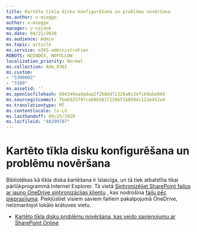 ```yaml
---
title: Kartēto tīkla disku konfigurēšana un problēmu novēršana
ms.author: v-miegge
author: v-miegge
manager: v-cojank
ms.date: 04/21/2020
ms.audience: Admin
ms.topic: article
ms.service: o365-administration
ROBOTS: NOINDEX, NOFOLLOW
localization_priority: Normal
ms.collection: Adm_O365
ms.custom:
- "5300002"
- "3180"
ms.assetid: ''
ms.openlocfilehash: 604340aadadaa2f268dd72320a8c5efcb9abe984
ms.sourcegitcommit: fbe6925797cab0b38172386f1b059dc122e452a4
ms.translationtype: MT
ms.contentlocale: lv-LV
ms.lasthandoff: 09/25/2020
ms.locfileid: "48299787"
---
```

# <a name="how-to-configure-and-troubleshoot-mapped-network-drives"></a>Kartēto tīkla disku konfigurēšana un problēmu novēršana

Bibliotēkas kā tīkla diska kartēšana ir īslaicīga, un tā tiek atbalstīta tikai pārlūkprogrammā Internet Explorer. Tā vietā [Sinhronizējiet SharePoint failus ar jauno OneDrive sinhronizācijas klientu](https://support.office.com/article/6de9ede8-5b6e-4503-80b2-6190f3354a88) , kas nodrošina [failu pēc pieprasījuma](https://support.office.com/article/0e6860d3-d9f3-4971-b321-7092438fb38e). Piekļūstiet visiem saviem failiem pakalpojumā OneDrive, neizmantojot lokālo krātuves vietu.

* [Kartēto tīkla disku problēmu novēršana, kas veido savienojumu ar SharePoint Online](https://docs.microsoft.com/sharepoint/support/administration/troubleshoot-mapped-network-drives)